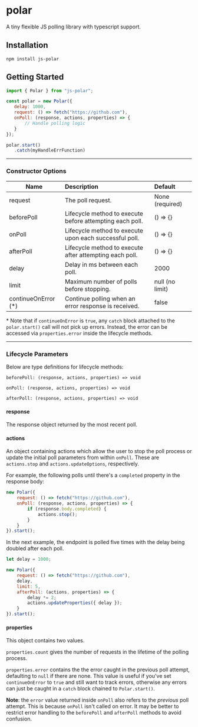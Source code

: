 # polar
 A tiny flexible JS polling library with typescript support.
 
## Installation

`npm install js-polar`

## Getting Started
 
 ```js
import { Polar } from "js-polar";

const polar = new Polar({
    delay: 1000,
    request: () => fetch("https://github.com"),
    onPoll: (response, actions, properties) => {
        // Handle polling logic
    }
});

polar.start()
    .catch(myHandleErrFunction)
```

---

### Constructor Options

| Name       | Description  | Default
| ------------- |:-------------|:------------- |
| request      | The poll request. | None (required) |
| beforePoll | Lifecycle method to execute before attempting each poll. | () => {} |
| onPoll | Lifecycle method to execute upon each successful poll. | () => {} |
| afterPoll | Lifecycle method to execute after attempting each poll. | () => {} |
| delay      | Delay in ms between each poll. | 2000 |
| limit      | Maximum number of polls before stopping. | null (no limit) |
| continueOnError (*)      | Continue polling when an error response is received. | false |

\* Note that if `continueOnError` is `true`, any `catch` block attached to the
`polar.start()` call will not pick up errors. Instead, the error can be accessed
via `properties.error` inside the lifecycle methods.

---

### Lifecycle Parameters

Below are type definitions for lifecycle methods:

`beforePoll: (response, actions, properties) => void`

`onPoll: (response, actions, properties) => void`

`afterPoll: (response, actions, properties) => void`

#### response

The response object returned by the most recent poll.

#### actions

An object containing actions which allow the user to stop the poll process
or update the initial poll parameters from within `onPoll`. These are `actions.stop` and `actions.updateOptions`, respectively.

For example, the following polls until there's
a `completed` property in the response body:

```js
new Polar({
    request: () => fetch("https://github.com"),
    onPoll: (response, actions, properties) => {
        if (response.body.completed) {
            actions.stop();
        }
    }
}).start();
```

In the next example, the endpoint is polled five times with the
delay being doubled after each poll.

```js
let delay = 1000;

new Polar({
    request: () => fetch("https://github.com"),
    delay,
    limit: 5,
    afterPoll: (actions, properties) => {
        delay *= 2;
        actions.updateProperties({ delay });
    }
}).start();
```

#### properties

This object contains two values. 

`properties.count` gives 
the number of requests in the lifetime of the polling process.

`properties.error` contains the the error caught in the previous poll attempt,
defaulting to `null` if there are none. This value is useful if you've set
`continueOnError` to `true` and still want to track errors, otherwise any errors
can just be caught in a `catch` block chained to `Polar.start()`.

<b>Note</b>: the `error` value returned inside `onPoll` also refers
to the <i>previous</i> poll attempt. This is because `onPoll` isn't called
on error. It may be better to restrict error handling to the `beforePoll` and `afterPoll`
methods to avoid confusion.
